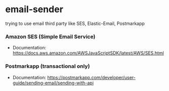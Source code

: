 # email-sender
trying to use email third party like SES, Elastic-Email, Postmarkapp


### Amazon SES (Simple Email Service)
- Documentation: https://docs.aws.amazon.com/AWSJavaScriptSDK/latest/AWS/SES.html



### Postmarkapp (transactional only)
- Documentation: https://postmarkapp.com/developer/user-guide/sending-email/sending-with-api
